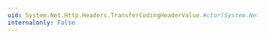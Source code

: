 ```yaml
---
uid: System.Net.Http.Headers.TransferCodingHeaderValue.#ctor(System.Net.Http.Headers.TransferCodingHeaderValue)
internalonly: False
---
```

